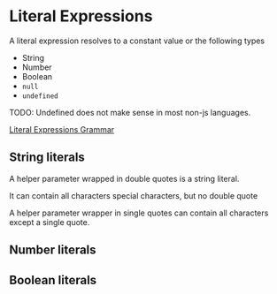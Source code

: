 # Literal Expressions

A literal expression resolves to a constant value or the following types

- String
- Number
- Boolean
- `null`
- `undefined`

TODO: Undefined does not make sense in most non-js languages.

[Literal Expressions Grammar](../handlebars.grammar#LiteralExpressions)

## String literals

A helper parameter wrapped in double quotes is a string literal.

[](./double-quoted-literal-string.hb-spec.json)

It can contain all characters special characters, but no double quote

[](./double-quoted-literal-string-with-invalid-chars.hb-spec.json)

A helper parameter wrapper in single quotes can contain all characters except a single quote.

[](./single-quoted-literal-string-with-invalid-chars.hb-spec.json)

## Number literals

[](./number-literal.hb-spec.json)

## Boolean literals

[](./true-literal.hb-spec.json)

[](./false-literal.hb-spec.json)
